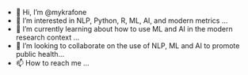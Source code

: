 - 👋 Hi, I’m @mykrafone
- 👀 I’m interested in NLP, Python, R, ML, AI, and modern metrics ...
- 🌱 I’m currently learning about how to use ML and AI in the modern research context ...
- 💞️ I’m looking to collaborate on the use of NLP, ML and AI to promote public health...
- 📫 How to reach me ...

<!---
mykrafone/mykrafone is a ✨ special ✨ repository because its `README.md` (this file) appears on your GitHub profile.
You can click the Preview link to take a look at your changes.
--->
